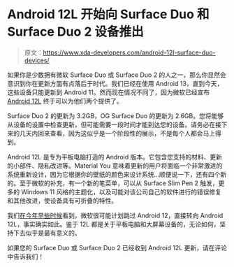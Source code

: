 # Android 12L 开始向 Surface Duo 和 Surface Duo 2 设备推出

> 原文：<https://www.xda-developers.com/android-12l-surface-duo-devices/>

如果你是少数拥有微软 Surface Duo 或 Surface Duo 2 的人之一，那么你显然会意识到你在更新方面有点落后于时代。我们已经在使用 Android 13，直到今天，这些设备只能更新到 Android 11。然而现在情况不同了，因为微软已经宣布 [Android 12L](https://xda-developers.com/android-12l) 终于可以为他们两个提供了。

Surface Duo 2 的更新为 3.2GB，OG Surface Duo 的更新为 2.6GB。您将能够从设备的设置中检查更新，但可能需要一段时间才能到达您的设备。请务必在接下来的几天内回来查看，因为这似乎是一个阶段性的展示，不是每个人都会马上得到。

Android 12L 是专为平板电脑打造的 Android 版本。它包含您支持的材料、更新的小部件、隐私改进等。Material You 意味着更新的用户将面临一个非常激进的系统重新设计，因为它根据你的壁纸的颜色来设计系统...顺便说一下，还有四个新的。至于微软的补充，有一个新的笔菜单，可以从 Surface Slim Pen 2 触发，更多的 Windows 11 风格的主题化，以及可能对该公司自己的软件进行的错误修复和其他改进，使设备具有可折叠的特性。

我们[在今年早些时候](https://www.xda-developers.com/surface-duo-android-11/)看到，微软很可能计划跳过 Android 12，直接转向 Android 12L，事实确实如此。鉴于 12L 都是关于平板电脑和大屏幕设备的，无论如何，坚持下去似乎是最有意义的。

如果您的 Surface Duo 或 Surface Duo 2 已经收到 Android 12L 更新，请在评论中告诉我们！